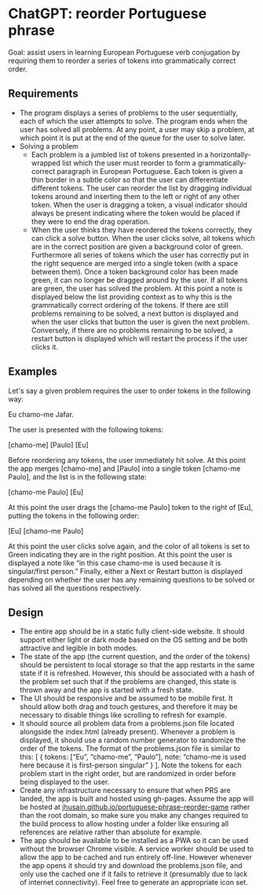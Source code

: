 # ChatGPT: reorder Portuguese phrase

Goal: assist users in learning European Portuguese verb conjugation by requiring them to reorder a series of tokens into grammatically correct order.

## Requirements

* The program displays a series of problems to the user sequentially, each of which the user attempts to solve. The program ends when the user has solved all problems. At any point, a user may skip a problem, at which point it is put at the end of the queue for the user to solve later.  
* Solving a problem  
  * Each problem is a jumbled list of tokens presented in a horizontally- wrapped list which the user must reorder to form a grammatically-correct paragraph in European Portuguese. Each token is given a thin border in a subtle color so that the user can differentiate different tokens. The user can reorder the list by dragging individual tokens around and inserting them to the left or right of any other token. When the user is dragging a token, a visual indicator should always be present indicating where the token would be placed if they were to end the drag operation.    
  * When the user thinks they have reordered the tokens correctly, they can click a solve button. When the user clicks solve, all tokens which are in the correct position are given a background color of green. Furthermore all series of tokens which the user has correctly put in the right sequence are merged into a single token (with a space between them). Once a token background color has been made green, it can no longer be dragged around by the user. If all tokens are green, the user has solved the problem. At this point a note is displayed below the list providing context as to why this is the grammatically correct ordering of the tokens. If there are still problems remaining to be solved, a next button is displayed and when the user clicks that button the user is given the next problem. Conversely, if there are no problems remaining to be solved, a restart button is displayed which will restart the process if the user clicks it.

## Examples

Let's say a given problem requires the user to order tokens in the following way: 

Eu chamo-me Jafar.

The user is presented with the following tokens:

\[chamo-me\] \[Paulo\] \[Eu\]

Before reordering any tokens, the user immediately hit solve. At this point the app merges \[chamo-me\] and  \[Paulo\] into a single token \[chamo-me Paulo\], and the list is in the following state: 

\[chamo-me Paulo\] \[Eu\]

At this point the user drags the \[chamo-me Paulo\] token to the right of \[Eu\], putting the tokens in the following order: 

\[Eu\] \[chamo-me Paulo\]

At this point the user clicks solve again, and the color of all tokens is set to Green indicating they are in the right position. At this point the user is displayed a note like “in this case chamo-me is used because it is singular/first person.” Finally, either a Next or Restart button is displayed depending on whether the user has any remaining questions to be solved or has solved all the questions respectively.

## Design

* The entire app should be in a static fully client-side website. It should support either light or dark mode based on the OS setting and be both attractive and legible in both modes.  
* The state of the app (the current question, and the order of the tokens) should be persistent to local storage so that the app restarts in the same state if it is refreshed. However, this should be associated with a hash of the problem set such that if the problems are changed, this state is thrown away and the app is started with a fresh state.  
* The UI should be responsive and be assumed to be mobile first. It should allow both drag and touch gestures, and therefore it may be necessary to disable things like scrolling to refresh for example.  
* It should source all problem data from a problems.json file located alongside the index.html (already present).  Whenever a problem is displayed, it should use a random number generator to randomize the order of the tokens. The format of the problems.json file is similar to this: \[ { tokens: \[“Eu”, “chamo-me”, “Paulo”\], note: “chamo-me is used here because it is first-person singular” } \]. Note the tokens for each problem start in the right order, but are randomized in order before being displayed to the user.  
* Create any infrastructure necessary to ensure that when PRS are landed, the app is built and hosted using gh-pages. Assume the app will be hosted at [jhusain.github.io/portuguese-phrase-reorder-game](http://jhusain.github.io/portuguese-phrase-reorder-game) rather than the root domain, so make sure you make any changes required to the build process to allow hosting under a folder like ensuring all references are relative rather than absolute for example.  
* The app should be available to be installed as a PWA so it can be used without the browser Chrome visible. A service worker should be used to allow the app to be cached and run entirely off-line. However whenever the app opens it should try and download the problems.json file, and only use the cached one if it fails to retrieve it (presumably due to lack of internet connectivity). Feel free to generate an appropriate icon set.


